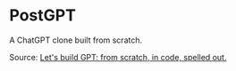 # PostGPT

A ChatGPT clone built from scratch.

Source: [Let's build GPT: from scratch, in code, spelled out.](https://www.youtube.com/watch?v=kCc8FmEb1nY)
